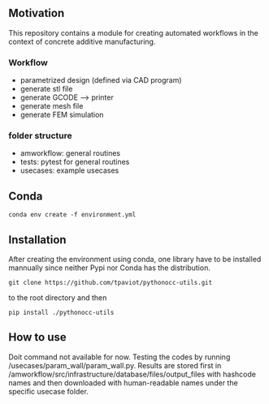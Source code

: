 ## Motivation

This repository contains a module for creating automated workflows in the context of concrete additive manufacturing.

### Workflow
* parametrized design (defined via CAD program)
* generate stl file 
* generate GCODE --> printer
* generate mesh file
* generate FEM simulation

### folder structure
* amworkflow: general routines
* tests: pytest for general routines
* usecases: example usecases


## Conda
```conda env create -f environment.yml```

## Installation
After creating the environment using conda, one library have to be installed mannually since neither Pypi nor Conda has the distribution.

```git clone https://github.com/tpaviot/pythonocc-utils.git```

to the root directory and then

```pip install ./pythonocc-utils```

## How to use
Doit command not available for now. Testing the codes by running /usecases/param_wall/param_wall.py. Results are stored first in /amworkflow/src/infrastructure/database/files/output_files with hashcode names and then downloaded with human-readable names under the specific usecase folder.
